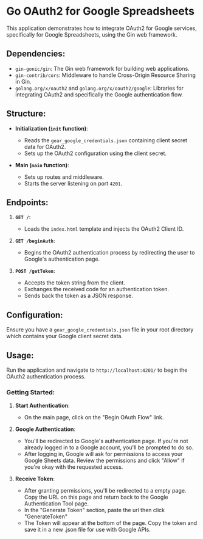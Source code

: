 # Go OAuth2 for Google Spreadsheets

This application demonstrates how to integrate OAuth2 for Google services, specifically for Google Spreadsheets, using the Gin web framework.

## Dependencies:

- `gin-gonic/gin`: The Gin web framework for building web applications.
- `gin-contrib/cors`: Middleware to handle Cross-Origin Resource Sharing in Gin.
- `golang.org/x/oauth2` and `golang.org/x/oauth2/google`: Libraries for integrating OAuth2 and specifically the Google authentication flow.

## Structure:

- **Initialization (`init` function)**:
  - Reads the `gear_google_credentials.json` containing client secret data for OAuth2.
  - Sets up the OAuth2 configuration using the client secret.

- **Main (`main` function)**:
  - Sets up routes and middleware.
  - Starts the server listening on port `4201`.

## Endpoints:

1. **`GET /`**:
   - Loads the `index.html` template and injects the OAuth2 Client ID.

2. **`GET /beginAuth`**:
   - Begins the OAuth2 authentication process by redirecting the user to Google's authentication page.

3. **`POST /getToken`**:
   - Accepts the token string from the client.
   - Exchanges the received code for an authentication token.
   - Sends back the token as a JSON response.

## Configuration:

Ensure you have a `gear_google_credentials.json` file in your root directory which contains your Google client secret data.

## Usage:

Run the application and navigate to `http://localhost:4201/` to begin the OAuth2 authentication process.



### Getting Started:


1. **Start Authentication**:
   - On the main page, click on the "Begin OAuth Flow" link.
   
3. **Google Authentication**:
   - You'll be redirected to Google's authentication page. If you're not already logged in to a Google account, you'll be prompted to do so.
   - After logging in, Google will ask for permissions to access your Google Sheets data. Review the permissions and click "Allow" if you're okay with the requested access.

4. **Receive Token**:
   - After granting permissions, you'll be redirected to a empty page. Copy the URL on this page and return back to the Google Authentication Tool page.
   - In the "Generate Token" section, paste the url then click "GenerateToken"
   - The Token will appear at the bottom of the page. Copy the token and save it in a new .json file for use with Google APIs.
